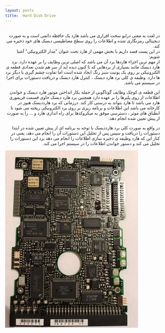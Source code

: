 ```yaml
---
layout: posts
title:  Hard Disk Drive
---
```


<div dir="rtl"><br>
  در لغت به معنی درایو سخت افزاری می باشد
هارد یک حافظه دائمی است و به صورت دیجیتالی رمزنگاری شده 
و اطلاعات را روی سطح مغناطیسی دیسک های خود ذخیره می کند. <br>
 در این پست قصد داریم با بخش مهمی از هارد  تحت عنوان "مدار الکترونیکی" آشنا شویم: <br>
 از مهم ترین اجزاء هاردها برد آن می باشد که اصلی ترین وظایف را بر عهده دارد. برد هارد دیسک مانند بسیاری از بردهایی که تا کنون دیده اید از سر هم شدن تعدادی قطعه ی الکترونیکی بر روی یک یونیت سبز رنگ ایجاد شده است اما تفاوت چشم گیری با دیگر برد ها دارد.
  وظیفه ی کلی برد هارد دیسک ، کنترل هارد دیسک  و دریافت دستورات برای اجرا در سیستم می باشد. 

این قطعه ی کوچک وظایف گوناگونی از جمله بکار انداختن موتور هارد دیسک 
و خواندن اطلاعات از روی پلترها را بر عهده دارد همچنین برد هارد دیسک حاوی قسمت فریموری هارد می باشد تا هارد بتواند به درستی کار کند.
 درزمانی که برد هارددیسک هنوز در کارخانه می باشد این اطلاعات و برنامه ریزی بر روی برد الکترونیکی ریخته می شود تا انطباق های موثر ،
  دسترسی موفق به میکروکدها برای راه اندازی هارد و … را به صورت از پیش تعیین شده انجام دهد. <br>

در واقع به صورت کلی برد هارددیسک با توجه به برنامه ای از پیش تعیین شده در ابتدا دستورات را دریافت و سپس پس از تحلیل این دستورات آن را انجام می دهد،
 یعنی در کنار این که هارد وظیفه ی ذخیره سازی اطلاعات را انجام می دهد برد این دستورات را تحلیل می کند و دستور خواندن اطلاعات را در سیستم اجرا می کند. <br>


</div>

![my image](../assets/images/2.jpg)
